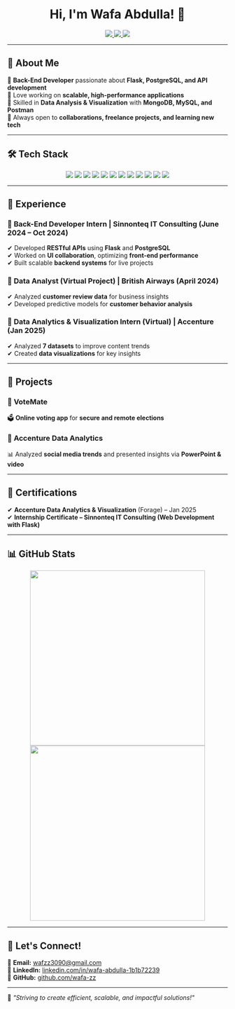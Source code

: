 <h1 align="center">Hi, I'm Wafa Abdulla! 👋</h1>

<p align="center">
  <a href="mailto:wafzz3090@gmail.com">
    <img src="https://img.shields.io/badge/Email-wafzz3090@gmail.com-red?style=for-the-badge&logo=gmail&logoColor=white">
  </a>
  <a href="https://www.linkedin.com/in/wafa-abdulla-1b1b72239">
    <img src="https://img.shields.io/badge/LinkedIn-Wafa%20Abdulla-blue?style=for-the-badge&logo=linkedin">
  </a>
  <a href="https://github.com/wafa-zz">
    <img src="https://img.shields.io/badge/GitHub-wafa--zz-black?style=for-the-badge&logo=github">
  </a>
</p>

---

## 🚀 **About Me**
🔹 **Back-End Developer** passionate about **Flask, PostgreSQL, and API development**  
🔹 Love working on **scalable, high-performance applications**  
🔹 Skilled in **Data Analysis & Visualization** with **MongoDB, MySQL, and Postman**  
🔹 Always open to **collaborations, freelance projects, and learning new tech**  

---

## 🛠 **Tech Stack**
<p align="center">
  <img src="https://img.shields.io/badge/Python-3776AB?style=for-the-badge&logo=python&logoColor=white">
  <img src="https://img.shields.io/badge/Flask-000000?style=for-the-badge&logo=flask&logoColor=white">
  <img src="https://img.shields.io/badge/PostgreSQL-336791?style=for-the-badge&logo=postgresql&logoColor=white">
  <img src="https://img.shields.io/badge/MySQL-4479A1?style=for-the-badge&logo=mysql&logoColor=white">
  <img src="https://img.shields.io/badge/MongoDB-47A248?style=for-the-badge&logo=mongodb&logoColor=white">
  <img src="https://img.shields.io/badge/Git-F05032?style=for-the-badge&logo=git&logoColor=white">
  <img src="https://img.shields.io/badge/GitHub-181717?style=for-the-badge&logo=github&logoColor=white">
  <img src="https://img.shields.io/badge/Postman-FF6C37?style=for-the-badge&logo=postman&logoColor=white">
  <img src="https://img.shields.io/badge/JavaScript-F7DF1E?style=for-the-badge&logo=javascript&logoColor=black">
  <img src="https://img.shields.io/badge/HTML5-E34F26?style=for-the-badge&logo=html5&logoColor=white">
  <img src="https://img.shields.io/badge/CSS3-1572B6?style=for-the-badge&logo=css3&logoColor=white">
  <img src="https://img.shields.io/badge/Bootstrap-7952B3?style=for-the-badge&logo=bootstrap&logoColor=white">
</p>

---

## 💼 **Experience**
### 🔹 **Back-End Developer Intern** | Sinnonteq IT Consulting (June 2024 – Oct 2024)
✔ Developed **RESTful APIs** using **Flask** and **PostgreSQL**  
✔ Worked on **UI collaboration**, optimizing **front-end performance**  
✔ Built scalable **backend systems** for live projects  

### 🔹 **Data Analyst (Virtual Project)** | British Airways (April 2024)
✔ Analyzed **customer review data** for business insights  
✔ Developed predictive models for **customer behavior analysis**  

### 🔹 **Data Analytics & Visualization Intern (Virtual)** | Accenture (Jan 2025)
✔ Analyzed **7 datasets** to improve content trends  
✔ Created **data visualizations** for key insights  

---

## 🚀 **Projects**
### 🔹 **VoteMate**
🗳 **Online voting app** for **secure and remote elections**  


### 🔹 **Accenture Data Analytics**
📊 Analyzed **social media trends** and presented insights via **PowerPoint & video**  


---

## 📜 **Certifications**
✔ **Accenture Data Analytics & Visualization** (Forage) – Jan 2025  
✔ **Internship Certificate – Sinnonteq IT Consulting (Web Development with Flask)**  

---

## 📊 **GitHub Stats**
<p align="center">
  <img src="https://github-readme-stats.vercel.app/api?username=wafa-zz&show_icons=true&theme=radical" width="400px">
  <img src="https://github-readme-streak-stats.herokuapp.com/?user=wafa-zz&theme=radical" width="400px">
</p>

---

## 💬 **Let's Connect!**
📧 **Email:** [wafzz3090@gmail.com](mailto:wafzz3090@gmail.com)  
🔗 **LinkedIn:** [linkedin.com/in/wafa-abdulla-1b1b72239](https://www.linkedin.com/in/wafa-abdulla-1b1b72239)  
🐙 **GitHub:** [github.com/wafa-zz](https://github.com/wafa-zz)  

---

🚀 *"Striving to create efficient, scalable, and impactful solutions!"*
